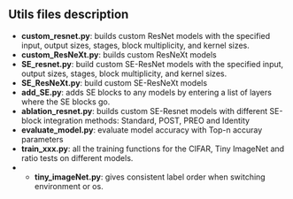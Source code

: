 ## Utils files description

- **custom_resnet.py**: builds custom ResNet models with the specified input, output sizes, stages, block multiplicity, and kernel sizes.
- **custom_ResNeXt.py**: builds custom ResNeXt models
- **SE_resnet.py**: build custom SE-ResNet models with the specified input, output sizes, stages, block multiplicity, and kernel sizes.
- **SE_ResNeXt.py**: build custom SE-ResNeXt models
- **add_SE.py**: adds SE blocks to any models by entering a list of layers where the SE blocks go.
- **ablation_resnet.py**: builds custom SE-Resnet models with different SE-block integration methods: Standard, POST, PREO and Identity
- **evaluate_model.py**: evaluate model accuracy with Top-n accuray parameters
- **train_xxx.py**: all the training functions for the CIFAR, Tiny ImageNet and ratio tests on different models.
- - **tiny_imageNet.py**: gives consistent label order when switching environment or os.
